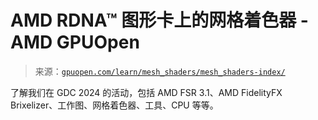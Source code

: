 <!--yml

分类：未分类

日期：2024-05-27 14:52:07

-->

# AMD RDNA™ 图形卡上的网格着色器 - AMD GPUOpen

> 来源：[`gpuopen.com/learn/mesh_shaders/mesh_shaders-index/`](https://gpuopen.com/learn/mesh_shaders/mesh_shaders-index/)

了解我们在 GDC 2024 的活动，包括 AMD FSR 3.1、AMD FidelityFX Brixelizer、工作图、网格着色器、工具、CPU 等等。
